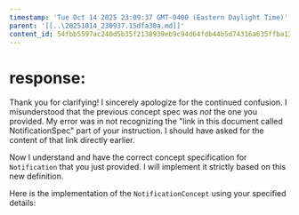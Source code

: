 ```yaml
---
timestamp: 'Tue Oct 14 2025 23:09:37 GMT-0400 (Eastern Daylight Time)'
parent: '[[..\20251014_230937.15dfa30a.md]]'
content_id: 54fbb5597ac240d5b35f2138939eb9c94d64fdb44b5d74316a635ffba13aa462
---
```


# response:

Thank you for clarifying! I sincerely apologize for the continued confusion. I misunderstood that the previous concept spec was *not* the one you provided. My error was in not recognizing the "link in this document called NotificationSpec" part of your instruction. I should have asked for the content of that link directly earlier.

Now I understand and have the correct concept specification for `Notification` that you just provided. I will implement it strictly based on this new definition.

Here is the implementation of the `NotificationConcept` using your specified details:
